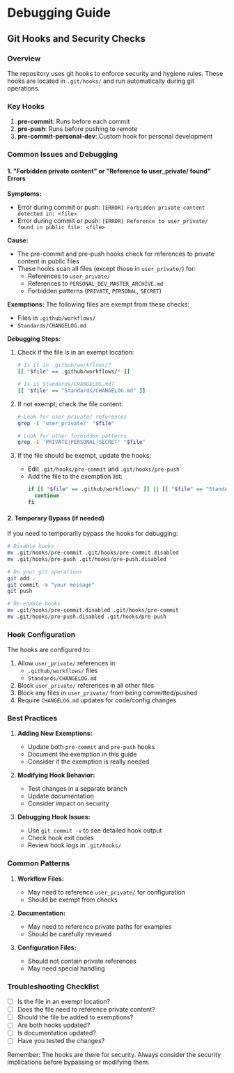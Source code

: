 # Debugging Guide

## Git Hooks and Security Checks

### Overview
The repository uses git hooks to enforce security and hygiene rules. These hooks are located in `.git/hooks/` and run automatically during git operations.

### Key Hooks
1. **pre-commit**: Runs before each commit
2. **pre-push**: Runs before pushing to remote
3. **pre-commit-personal-dev**: Custom hook for personal development

### Common Issues and Debugging

#### 1. "Forbidden private content" or "Reference to user_private/ found" Errors

**Symptoms:**
- Error during commit or push: `[ERROR] Forbidden private content detected in: <file>`
- Error during commit or push: `[ERROR] Reference to user_private/ found in public file: <file>`

**Cause:**
- The pre-commit and pre-push hooks check for references to private content in public files
- These hooks scan all files (except those in `user_private/`) for:
  - References to `user_private/`
  - References to `PERSONAL_DEV_MASTER_ARCHIVE.md`
  - Forbidden patterns (`PRIVATE`, `PERSONAL`, `SECRET`)

**Exemptions:**
The following files are exempt from these checks:
- Files in `.github/workflows/`
- `Standards/CHANGELOG.md`

**Debugging Steps:**
1. Check if the file is in an exempt location:
   ```bash
   # Is it in .github/workflows/?
   [[ "$file" == .github/workflows/* ]]
   
   # Is it Standards/CHANGELOG.md?
   [[ "$file" == "Standards/CHANGELOG.md" ]]
   ```

2. If not exempt, check the file content:
   ```bash
   # Look for user_private/ references
   grep -E 'user_private/' "$file"
   
   # Look for other forbidden patterns
   grep -E 'PRIVATE|PERSONAL|SECRET' "$file"
   ```

3. If the file should be exempt, update the hooks:
   - Edit `.git/hooks/pre-commit` and `.git/hooks/pre-push`
   - Add the file to the exemption list:
     ```bash
     if [[ "$file" == .github/workflows/* ]] || [[ "$file" == "Standards/CHANGELOG.md" ]] || [[ "$file" == "your/file/path" ]]; then
       continue
     fi
     ```

#### 2. Temporary Bypass (if needed)
If you need to temporarily bypass the hooks for debugging:
```bash
# Disable hooks
mv .git/hooks/pre-commit .git/hooks/pre-commit.disabled
mv .git/hooks/pre-push .git/hooks/pre-push.disabled

# Do your git operations
git add .
git commit -m "your message"
git push

# Re-enable hooks
mv .git/hooks/pre-commit.disabled .git/hooks/pre-commit
mv .git/hooks/pre-push.disabled .git/hooks/pre-push
```

### Hook Configuration
The hooks are configured to:
1. Allow `user_private/` references in:
   - `.github/workflows/` files
   - `Standards/CHANGELOG.md`
2. Block `user_private/` references in all other files
3. Block any files in `user_private/` from being committed/pushed
4. Require `CHANGELOG.md` updates for code/config changes

### Best Practices
1. **Adding New Exemptions:**
   - Update both `pre-commit` and `pre-push` hooks
   - Document the exemption in this guide
   - Consider if the exemption is really needed

2. **Modifying Hook Behavior:**
   - Test changes in a separate branch
   - Update documentation
   - Consider impact on security

3. **Debugging Hook Issues:**
   - Use `git commit -v` to see detailed hook output
   - Check hook exit codes
   - Review hook logs in `.git/hooks/`

### Common Patterns
1. **Workflow Files:**
   - May need to reference `user_private/` for configuration
   - Should be exempt from checks

2. **Documentation:**
   - May need to reference private paths for examples
   - Should be carefully reviewed

3. **Configuration Files:**
   - Should not contain private references
   - May need special handling

### Troubleshooting Checklist
- [ ] Is the file in an exempt location?
- [ ] Does the file need to reference private content?
- [ ] Should the file be added to exemptions?
- [ ] Are both hooks updated?
- [ ] Is documentation updated?
- [ ] Have you tested the changes?

Remember: The hooks are there for security. Always consider the security implications before bypassing or modifying them. 